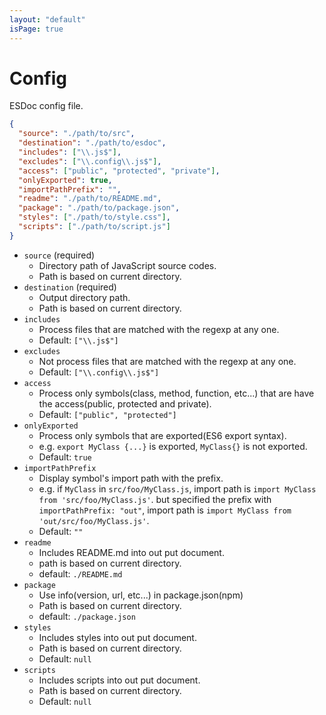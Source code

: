 ```yaml
---
layout: "default"
isPage: true
---
```


# Config

ESDoc config file.

```json
{
  "source": "./path/to/src",
  "destination": "./path/to/esdoc",
  "includes": ["\\.js$"],
  "excludes": ["\\.config\\.js$"],
  "access": ["public", "protected", "private"],
  "onlyExported": true,
  "importPathPrefix": "",
  "readme": "./path/to/README.md",
  "package": "./path/to/package.json",
  "styles": ["./path/to/style.css"],
  "scripts": ["./path/to/script.js"]
}
```

- ``source`` (required)
  - Directory path of JavaScript source codes.
  - Path is based on current directory.
- ``destination`` (required)
  - Output directory path.
  - Path is based on current directory.
- ``includes``
  - Process files that are matched with the regexp at any one.
  - Default: ``["\\.js$"]``
- ``excludes``  
  - Not process files that are matched with the regexp at any one.
  - Default: ``["\\.config\\.js$"]``
- ``access``
  - Process only symbols(class, method, function, etc...) that are have the access(public, protected and private).
  - Default: ``["public", "protected"]``
- ``onlyExported``
  - Process only symbols that are exported(ES6 export syntax).
  - e.g. ``export MyClass {...}`` is exported, ``MyClass{}`` is not exported.
  - Default: ``true``
- ``importPathPrefix``
  - Display symbol's import path with the prefix.
  - e.g. if ``MyClass`` in ``src/foo/MyClass.js``, import path is ``import MyClass from 'src/foo/MyClass.js'``. but specified the prefix with ``importPathPrefix: "out"``, import path is ``import MyClass from 'out/src/foo/MyClass.js'``.
  - Default: ``""``
- ``readme``
  - Includes README.md into out put document.
  - path is based on current directory.
  - default: ``./README.md``
- ``package``
  - Use info(version, url, etc...) in package.json(npm)
  - Path is based on current directory.
  - default: ``./package.json``
- ``styles``
  - Includes styles into out put document.
  - Path is based on current directory.
  - Default: ``null``
- ``scripts``
  - Includes scripts into out put document.
  - Path is based on current directory.
  - Default: ``null``
  
